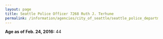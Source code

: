 ```yaml
---
layout: page
title: Seattle Police Officer 7268 Ruth J. Terhune
permalink: /information/agencies/city_of_seattle/seattle_police_department/copbook/7268/
---
```


**Age as of Feb. 24, 2016:** 44
